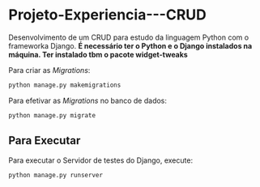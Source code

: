 # Projeto-Experiencia---CRUD
Desenvolvimento de um CRUD para estudo da linguagem Python com o frameworka Django.
**É necessário ter o Python e o Django instalados na máquina. Ter instalado tbm o pacote widget-tweaks**



Para criar as _Migrations_:

```bash
python manage.py makemigrations
```

Para efetivar as _Migrations_ no banco de dados:

```bash
python manage.py migrate
```

## Para Executar

Para executar o Servidor de testes do Django, execute:

```bash
python manage.py runserver
```
